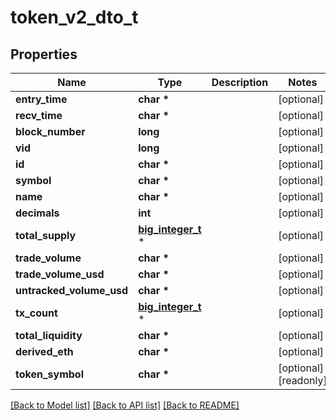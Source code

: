 # token_v2_dto_t

## Properties
Name | Type | Description | Notes
------------ | ------------- | ------------- | -------------
**entry_time** | **char \*** |  | [optional] 
**recv_time** | **char \*** |  | [optional] 
**block_number** | **long** |  | [optional] 
**vid** | **long** |  | [optional] 
**id** | **char \*** |  | [optional] 
**symbol** | **char \*** |  | [optional] 
**name** | **char \*** |  | [optional] 
**decimals** | **int** |  | [optional] 
**total_supply** | [**big_integer_t**](big_integer.md) \* |  | [optional] 
**trade_volume** | **char \*** |  | [optional] 
**trade_volume_usd** | **char \*** |  | [optional] 
**untracked_volume_usd** | **char \*** |  | [optional] 
**tx_count** | [**big_integer_t**](big_integer.md) \* |  | [optional] 
**total_liquidity** | **char \*** |  | [optional] 
**derived_eth** | **char \*** |  | [optional] 
**token_symbol** | **char \*** |  | [optional] [readonly] 

[[Back to Model list]](../README.md#documentation-for-models) [[Back to API list]](../README.md#documentation-for-api-endpoints) [[Back to README]](../README.md)


